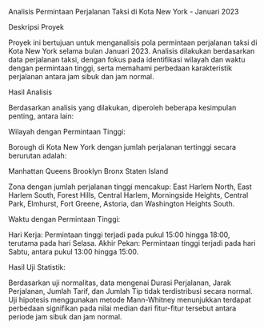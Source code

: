 Analisis Permintaan Perjalanan Taksi di Kota New York - Januari 2023

Deskripsi Proyek

Proyek ini bertujuan untuk menganalisis pola permintaan perjalanan taksi di Kota New York selama bulan Januari 2023. Analisis dilakukan berdasarkan data perjalanan taksi, dengan fokus pada identifikasi wilayah dan waktu dengan permintaan tinggi, serta memahami perbedaan karakteristik perjalanan antara jam sibuk dan jam normal.

Hasil Analisis

Berdasarkan analisis yang dilakukan, diperoleh beberapa kesimpulan penting, antara lain:

Wilayah dengan Permintaan Tinggi:

Borough di Kota New York dengan jumlah perjalanan tertinggi secara berurutan adalah:

Manhattan
Queens
Brooklyn
Bronx
Staten Island

Zona dengan jumlah perjalanan tinggi mencakup: East Harlem North, East Harlem South, Forest Hills, Central Harlem, Morningside Heights, Central Park, Elmhurst, Fort Greene, Astoria, dan Washington Heights South.

Waktu dengan Permintaan Tinggi:

Hari Kerja: Permintaan tinggi terjadi pada pukul 15:00 hingga 18:00, terutama pada hari Selasa.
Akhir Pekan: Permintaan tinggi terjadi pada hari Sabtu, antara pukul 13:00 hingga 15:00.

Hasil Uji Statistik:

Berdasarkan uji normalitas, data mengenai Durasi Perjalanan, Jarak Perjalanan, Jumlah Tarif, dan Jumlah Tip tidak terdistribusi secara normal.
Uji hipotesis menggunakan metode Mann-Whitney menunjukkan terdapat perbedaan signifikan pada nilai median dari fitur-fitur tersebut antara periode jam sibuk dan jam normal.
